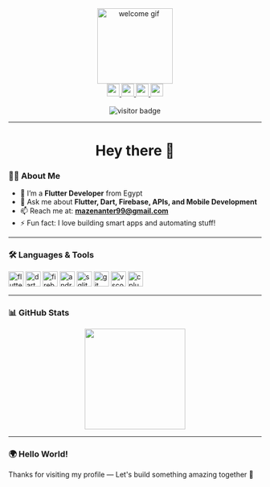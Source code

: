 <div align="center">
  <img height="150" src="https://media.giphy.com/media/M9gbBd9nbDrOTu1Mqx/giphy.gif" alt="welcome gif"/>
</div>

<div align="center">
  <a href="https://www.linkedin.com/in/mazen-anter-aa4089169/" target="_blank">
    <img src="https://img.shields.io/static/v1?message=LinkedIn&logo=linkedin&label=&color=0077B5&logoColor=white&style=for-the-badge" height="25" />
  </a>
  <a href="mailto:mazenanter99@gmail.com" target="_blank">
    <img src="https://img.shields.io/static/v1?message=Gmail&logo=gmail&label=&color=D14836&logoColor=white&style=for-the-badge" height="25" />
  </a>
  <a href="https://www.facebook.com/mazenanter10/" target="_blank">
    <img src="https://img.shields.io/static/v1?message=Facebook&logo=facebook&label=&color=1877F2&logoColor=white&style=for-the-badge" height="25" />
  </a>
  <a href="https://www.instagram.com/_mazenx14/" target="_blank">
    <img src="https://img.shields.io/static/v1?message=Instagram&logo=instagram&label=&color=E4405F&logoColor=white&style=for-the-badge" height="25" />
  </a>
</div>

<br/>

<div align="center">
  <img src="https://visitor-badge.laobi.icu/badge?page_id=mazenanter.mazenanter&" alt="visitor badge" />
</div>

---

<h1 align="center">Hey there 👋</h1>

### 👨‍💻 About Me

- 🔭 I’m a **Flutter Developer** from Egypt  
- 💬 Ask me about **Flutter, Dart, Firebase, APIs, and Mobile Development**
- 📫 Reach me at: **mazenanter99@gmail.com**
- ⚡ Fun fact: I love building smart apps and automating stuff!

---

### 🛠 Languages & Tools

<div align="left">
  <img src="https://cdn.jsdelivr.net/gh/devicons/devicon/icons/flutter/flutter-original.svg" width="30" height="30" style="object-fit: contain;" title="Flutter" alt="flutter" />
  <img src="https://cdn.jsdelivr.net/gh/devicons/devicon/icons/dart/dart-original.svg" width="30" height="30" style="object-fit: contain;" title="Dart" alt="dart" />
  <img src="https://cdn.jsdelivr.net/gh/devicons/devicon/icons/firebase/firebase-plain.svg" width="30" height="30" style="object-fit: contain;" title="Firebase" alt="firebase" />
  <img src="https://cdn.jsdelivr.net/gh/devicons/devicon/icons/androidstudio/androidstudio-original.svg" width="30" height="30" style="object-fit: contain;" title="Android Studio" alt="androidstudio" />
  <img src="https://cdn.jsdelivr.net/gh/devicons/devicon/icons/sqlite/sqlite-original.svg" width="30" height="30" style="object-fit: contain;" title="SQLite" alt="sqlite" />
  <img src="https://cdn.jsdelivr.net/gh/devicons/devicon/icons/git/git-original.svg" width="30" height="30" style="object-fit: contain;" title="Git" alt="git" />
  <img src="https://cdn.jsdelivr.net/gh/devicons/devicon/icons/vscode/vscode-original.svg" width="30" height="30" style="object-fit: contain;" title="VS Code" alt="vscode" />
  <img src="https://cdn.jsdelivr.net/gh/devicons/devicon/icons/cplusplus/cplusplus-original.svg" width="30" height="30" style="object-fit: contain;" title="C++" alt="cplusplus" />
</div>

---

### 📊 GitHub Stats

<div align="center">
  <img src="https://streak-stats.demolab.com?user=mazenanter&locale=en&mode=daily&theme=dark&hide_border=false&border_radius=5" height="200" />
</div>

---

### 🌍 Hello World!

Thanks for visiting my profile — Let's build something amazing together 🚀
